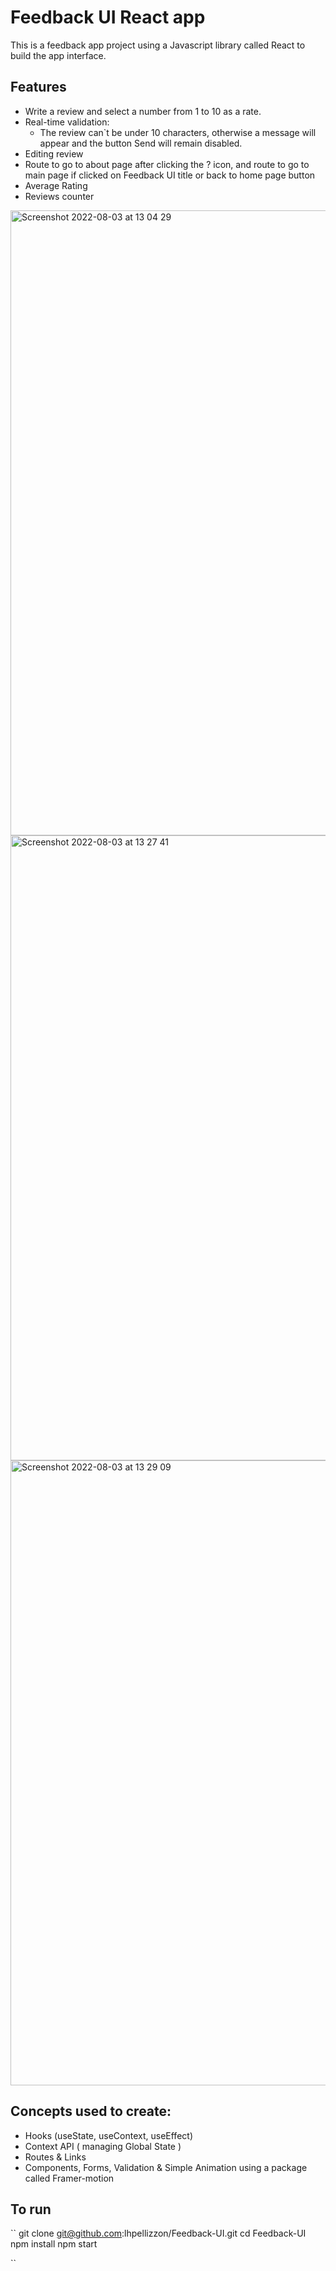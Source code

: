 # Feedback UI React app

This is a feedback app project using a Javascript library called React to build the app interface.

## Features
- Write a review and select a number from 1 to 10 as a rate.
- Real-time validation:
  - The review can`t be under 10 characters, otherwise a message will appear and the button Send will remain disabled.
- Editing review 
- Route to go to about page after clicking the ? icon, and route to go to main page if clicked on Feedback UI title or back to home page button
- Average Rating
- Reviews counter

<img width="1000" alt="Screenshot 2022-08-03 at 13 04 29" src="https://user-images.githubusercontent.com/92530249/182606770-5d6c038e-f730-4d64-99de-b936bc30a709.png">
<img width="1000" alt="Screenshot 2022-08-03 at 13 27 41" src="https://user-images.githubusercontent.com/92530249/182607560-ab87853a-6c2c-4e92-a859-40afcfd06ba7.png">

<img width="1000" alt="Screenshot 2022-08-03 at 13 29 09" src="https://user-images.githubusercontent.com/92530249/182607871-7577c5a7-5367-41fc-a29d-050849b8832e.png">



## Concepts used to create:
- Hooks (useState, useContext, useEffect)
- Context API ( managing Global State )
- Routes & Links 
- Components, Forms, Validation & Simple Animation using a package called Framer-motion

## To run
``
git clone git@github.com:lhpellizzon/Feedback-UI.git
cd Feedback-UI
npm install
npm start

``
